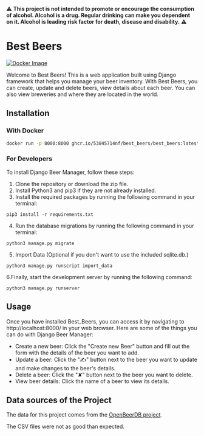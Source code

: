 ⚠️ **This project is not intended to promote or encourage the consumption of alcohol. Alcohol is a drug. Regular drinking can make you dependent on it. Alcohol is leading risk factor for death, disease and disability.** ⚠️

# Best Beers
[![Docker Image](https://github.com/53845714nF/Best_Beers/actions/workflows/main.yml/badge.svg)](https://github.com/53845714nF/Best_Beers/actions/workflows/main.yml)

Welcome to Best Beers! This is a web application built using Django framework that helps you manage your beer inventory.
With Best Beers, you can create, update and delete beers, view details about each beer.
You can also view breweries and where they are located in the world.

## Installation

### With Docker
```bash
docker run -p 8000:8000 ghcr.io/53845714nf/best_beers/best_beers:latest
```

### For Developers 
To install Django Beer Manager, follow these steps:
 1. Clone the repository or download the zip file.
 2. Install Python3 and pip3 if they are not already installed.
 3. Install the required packages by running the following command in your terminal:
  ```
  pip3 install -r requirements.txt
  ```
  4. Run the database migrations by running the following command in your terminal:
  ```
  python3 manage.py migrate
  ```
  5. Import Data (Optional if you don't want to use the included sqlite.db.)
  ```
  python3 manage.py runscript import_data
  ```
  6.Finally, start the development server by running the following command:
  ```
  python3 manage.py runserver
  ```

## Usage
Once you have installed Best_Beers, you can access it by navigating to http://localhost:8000/ in your web browser.
Here are some of the things you can do with Django Beer Manager:

 - Create a new beer: Click the "Create new Beer" button and fill out the form with the details of the beer you want to add.
 - Update a beer: Click the "✍" button next to the beer you want to update and make changes to the beer's details.
 - Delete a beer: Click the "✘" button next to the beer you want to delete.
 - View beer details: Click the name of a beer to view its details.

## Data sources of the Project
The data for this project comes from the [OpenBeerDB project](https://openbeerdb.com/).

The CSV files were not as good than expected.
